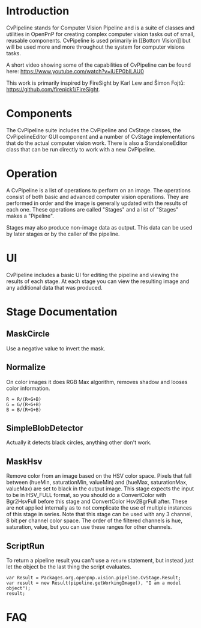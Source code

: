 # Introduction

CvPipeline stands for Computer Vision Pipeline and is a suite of classes and utilities in OpenPnP for creating complex computer vision tasks out of small, reusable components. CvPipeline is used primarily in [[Bottom Vision]] but will be used more and more throughout the system for computer visions tasks.

A short video showing some of the capabilities of CvPipeline can be found here: https://www.youtube.com/watch?v=iUEP0bILAU0

This work is primarily inspired by FireSight by Karl Lew and Šimon Fojtů: https://github.com/firepick1/FireSight.

# Components

The CvPipeline suite includes the CvPipeline and CvStage classes, the CvPipelineEditor GUI component and a number of CvStage implementations that do the actual computer vision work. There is also a StandaloneEditor class that can be run directly to work with a new CvPipeline.

# Operation

A CvPipeline is a list of operations to perform on an image. The operations consist of both basic and advanced computer vision operations. They are performed in order and the image is generally updated with the results of each one. These operations are called "Stages" and a list of "Stages" makes a "Pipeline".

Stages may also produce non-image data as output. This data can be used by later stages or by the caller of the pipeline.

# UI

CvPipeline includes a basic UI for editing the pipeline and viewing the results of each stage. At each stage you can view the resulting image and any additional data that was produced.

# Stage Documentation

## MaskCircle
Use a negative value to invert the mask.

## Normalize
On color images it does RGB Max algorithm, removes shadow and looses color information.
```
R = R/(R+G+B)
G = G/(R+G+B)
B = B/(R+G+B)
```

## SimpleBlobDetector
Actually it detects black circles, anything other don't work.

## MaskHsv
Remove color from an image based on the HSV color space. Pixels that fall between (hueMin, saturationMin, valueMin) and (hueMax, saturationMax, valueMax) are set to black in the output image.
This stage expects the input to be in HSV_FULL format, so you should do a ConvertColor with Bgr2HsvFull before this stage and ConvertColor Hsv2BgrFull after. These are not applied internally as to not complicate the use of multiple instances of this stage in series.
Note that this stage can be used with any 3 channel, 8 bit per channel color space. The order of the filtered channels is hue, saturation, value, but you can use these ranges for other channels.

## ScriptRun
To return a pipeline result you can't use a `return` statement, but instead just let the object be the last thing the script evaluates.

```
var Result = Packages.org.openpnp.vision.pipeline.CvStage.Result;
var result = new Result(pipeline.getWorkingImage(), "I am a model object");
result;
```

# FAQ